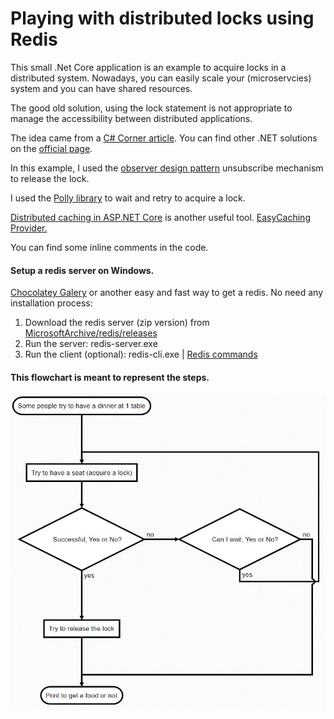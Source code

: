 # Playing with distributed locks using Redis

This small .Net Core application is an example to acquire locks in a distributed system.
Nowadays, you can easily scale your (microservcies) system and you can have shared resources.

The good old solution, using the lock statement is not appropriate to manage the accessibility between distributed applications.

The idea came from a [C# Corner article](https://www.c-sharpcorner.com/article/creating-distributed-lock-with-redis-in-net-core/ "C# Corner article").
You can find other .NET solutions on the [official page](https://redis.io/topics/distlock "official page"). 

In this example, I used the [observer design pattern](https://docs.microsoft.com/en-us/dotnet/standard/events/observer-design-pattern "observer design pattern") unsubscribe mechanism to release the lock.

I used the [Polly library](https://github.com/App-vNext/Polly "Polly library") to wait and retry to acquire a lock.

[Distributed caching in ASP.NET Core](https://docs.microsoft.com/en-ie/aspnet/core/performance/caching/distributed?view=aspnetcore-2.2 "Distributed caching in ASP.NET Core") is another useful tool. [EasyCaching Provider.](https://www.c-sharpcorner.com/article/using-easycaching-to-handle-multiple-instance-of-caching-providers "EasyCaching Provider.")

You can find some inline comments in the code.

#### Setup a redis server on Windows.
[Chocolatey Galery](https://chocolatey.org/packages/redis-64 "Chocolatey Galery") or another easy and fast way to get a redis. No need any installation process:
1. Download the redis server (zip version) from [MicrosoftArchive/redis/releases](https://github.com/MicrosoftArchive/redis/releases "MicrosoftArchive/redis/releases")
2. Run the server: redis-server.exe
3. Run the client (optional): redis-cli.exe | [Redis commands](https://redis.io/commands "Redis commands")

#### This flowchart is meant to represent the steps.

![Flowchart](Flowchart.JPG)
